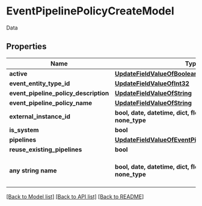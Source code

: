 # EventPipelinePolicyCreateModel

Data

## Properties
Name | Type | Description | Notes
------------ | ------------- | ------------- | -------------
**active** | [**UpdateFieldValueOfBoolean**](UpdateFieldValueOfBoolean.md) |  | [optional] 
**event_entity_type_id** | [**UpdateFieldValueOfInt32**](UpdateFieldValueOfInt32.md) |  | [optional] 
**event_pipeline_policy_description** | [**UpdateFieldValueOfString**](UpdateFieldValueOfString.md) |  | [optional] 
**event_pipeline_policy_name** | [**UpdateFieldValueOfString**](UpdateFieldValueOfString.md) |  | [optional] 
**external_instance_id** | **bool, date, datetime, dict, float, int, list, str, none_type** | ExternalInstanceId | [optional] 
**is_system** | **bool** | IsSystem | [optional] 
**pipelines** | [**UpdateFieldValueOfEventPipelineUpdateModelArray**](UpdateFieldValueOfEventPipelineUpdateModelArray.md) |  | [optional] 
**reuse_existing_pipelines** | **bool** | ReuseExistingPipelines | [optional] 
**any string name** | **bool, date, datetime, dict, float, int, list, str, none_type** | any string name can be used but the value must be the correct type | [optional]

[[Back to Model list]](../README.md#documentation-for-models) [[Back to API list]](../README.md#documentation-for-api-endpoints) [[Back to README]](../README.md)


